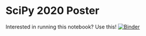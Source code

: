 # SciPy 2020 Poster

Interested in running this notebook? Use this!
[![Binder](https://mybinder.org/badge_logo.svg)](https://mybinder.org/v2/gh/mgrover1/scipy2020_poster/master)
